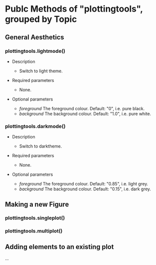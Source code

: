 # Publc Methods of "plottingtools", grouped by Topic

## General Aesthetics

### **plottingtools.lightmode()**
- Description

    - Switch to light theme.

- Required parameters

    - None.
    
- Optional parameters

    - *foreground* The foreground colour. Default: "0", i.e. pure black.
    - *background* The background colour. Default: "1.0", i.e. pure white.
    

### **plottingtools.darkmode()**
- Description

    - Switch to darktheme.

- Required parameters

    - None.
    
- Optional parameters

    - *foreground* The foreground colour. Default: "0.85", i.e. light grey.
    - *background* The background colour. Default: "0.15", i.e. dark grey.

## Making a new Figure

### **plottingtools.singleplot()**

### **plottingtools.multiplot()**


## Adding elements to an existing plot

...
